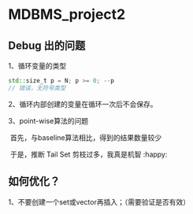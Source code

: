 # MDBMS_project2

## Debug 出的问题

1、循环变量的类型

```c++
std::size_t p = N; p >= 0; --p
// 错误，无符号类型
```

2、循环内部创建的变量在循环一次后不会保存。

3、point-wise算法的问题

​	首先，与baseline算法相比，得到的结果数量较少

​	于是，推断 Tail Set 剪枝过多，我真是机智 :happy:

## 如何优化？

1、不要创建一个set或vector再插入；（需要验证是否有效）

